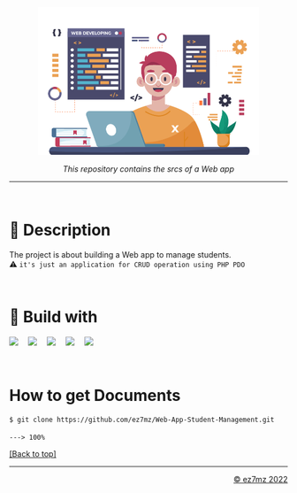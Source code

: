 <p align="center" id="top">
  <img src="./srcs/assets/banner.png" alt="Banner" width="400px">
</p>

<p align="center">
    <em>This repository contains the srcs of a Web app</em>
</p>

---
<br>

# 💬 Description
The project is about building a Web app to manage students.<br>
⚠️ `it's just an application for CRUD operation using PHP PDO`

<br>

# 🧮 Build with
<p align="left">
    <img src="https://img.shields.io/badge/html5-%23E34F26.svg?style=for-the-badge&logo=html5&logoColor=white">&emsp;
    <img src="https://img.shields.io/badge/css3-%231572B6.svg?style=for-the-badge&logo=css3&logoColor=white">&emsp;
    <img src="https://img.shields.io/badge/bootstrap-%23563D7C.svg?style=for-the-badge&logo=bootstrap&logoColor=white">&emsp;
    <img src="https://img.shields.io/badge/php-%23777BB4.svg?style=for-the-badge&logo=php&logoColor=white">&emsp;
    <img src="https://img.shields.io/badge/MySQL-005C84?style=for-the-badge&logo=mysql&logoColor=white">&emsp;
</p>

<br>

# How to get Documents
<div class="termy">

```console
$ git clone https://github.com/ez7mz/Web-App-Student-Management.git

---> 100%
```

</div>
<p align="left">
    <a href="#top">
        [Back to top]
    </a>
</p>

---

<p align="right">
    <a href="https://ez7mz.me/">&copy; ez7mz 2022</a>
</p>
 
